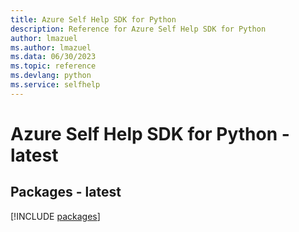 ```yaml
---
title: Azure Self Help SDK for Python
description: Reference for Azure Self Help SDK for Python
author: lmazuel
ms.author: lmazuel
ms.data: 06/30/2023
ms.topic: reference
ms.devlang: python
ms.service: selfhelp
---
```

# Azure Self Help SDK for Python - latest
## Packages - latest
[!INCLUDE [packages](self-help-index.md)]